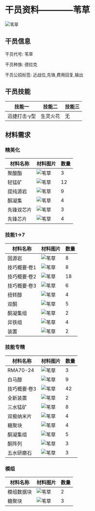 # 干员资料————苇草

![苇草](./oprImages/苇草.png)

## 干员信息

干员代号: 苇草

干员种族: 德拉克

干员公招标签: 近战位,先锋,费用回复,输出

## 干员技能

| 技能一       | 技能二   | 技能三 |
| ------------ | -------- | ------ |
| 迅捷打击·γ型 | 生灵火花 | 无 |

## 材料需求

### 精英化

| 材料名称      | 材料图片 | 数量  |
|---------|---------|-----|
| 聚酸酯 | ![苇草](./matIcons/聚酸酯.png)  |   3  |
| 轻锰矿 | ![苇草](./matIcons/轻锰矿.png)  |   12  |
| 提纯源岩 | ![苇草](./matIcons/提纯源岩.png)  |   9  |
| 酮凝集 | ![苇草](./matIcons/酮凝集.png)  |   4  |
| 先锋双芯片 | ![苇草](./matIcons/先锋双芯片.png)  |   3  |
| 先锋芯片 | ![苇草](./matIcons/先锋芯片.png)  |   4  |

### 技能1→7

| 材料名称      | 材料图片 | 数量  |
|---------|---------|-----|
| 固源岩 | ![苇草](./matIcons/固源岩.png)  |   8  |
| 技巧概要·卷1 | ![苇草](./matIcons/技巧概要·卷1.png)  |   8  |
| 技巧概要·卷2 | ![苇草](./matIcons/技巧概要·卷2.png)  |   18  |
| 技巧概要·卷3 | ![苇草](./matIcons/技巧概要·卷3.png)  |   6  |
| 扭转醇 | ![苇草](./matIcons/扭转醇.png)  |   4  |
| 双酮 | ![苇草](./matIcons/双酮.png)  |   5  |
| 酮凝集组 | ![苇草](./matIcons/酮凝集组.png)  |   2  |
| 异铁组 | ![苇草](./matIcons/异铁组.png)  |   4  |
| 装置 | ![苇草](./matIcons/装置.png)  |   2  |

### 技能专精

| 材料名称      | 材料图片 | 数量  |
|---------|---------|-----|
| RMA70-24 | ![苇草](./matIcons/RMA70-24.png)  |   3  |
| 白马醇 | ![苇草](./matIcons/白马醇.png)  |   9  |
| 技巧概要·卷3 | ![苇草](./matIcons/技巧概要·卷3.png)  |   42  |
| 全新装置 | ![苇草](./matIcons/全新装置.png)  |   2  |
| 三水锰矿 | ![苇草](./matIcons/三水锰矿.png)  |   8  |
| 双极纳米片 | ![苇草](./matIcons/双极纳米片.png)  |   4  |
| 糖聚块 | ![苇草](./matIcons/糖聚块.png)  |   4  |
| 酮凝集组 | ![苇草](./matIcons/酮凝集组.png)  |   5  |
| 酮阵列 | ![苇草](./matIcons/酮阵列.png)  |   3  |
| 五水研磨石 | ![苇草](./matIcons/五水研磨石.png)  |   3  |

### 模组

| 材料名称      | 材料图片 | 数量  |
|---------|---------|-----|
| 模组数据块 | ![苇草](./暂无材料图片)  |   2  |
| 糖聚块 | ![苇草](./matIcons/糖聚块.png)  |   3  |

